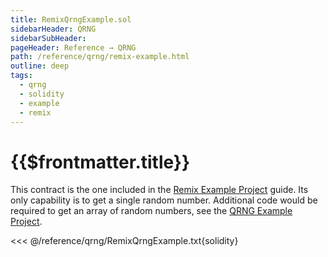 ```yaml
---
title: RemixQrngExample.sol
sidebarHeader: QRNG
sidebarSubHeader:
pageHeader: Reference → QRNG
path: /reference/qrng/remix-example.html
outline: deep
tags:
  - qrng
  - solidity
  - example
  - remix
---
```


<PageHeader/>

# {{$frontmatter.title}}

This contract is the one included in the
[Remix Example Project](/guides/qrng/remix-example.md) guide. Its only
capability is to get a single random number. Additional code would be required
to get an array of random numbers, see the
[QRNG Example Project](/guides/qrng/qrng-example.md).

<!-- prettier-ignore -->
<<< @/reference/qrng/RemixQrngExample.txt{solidity}
